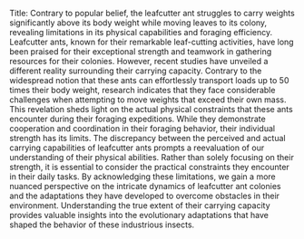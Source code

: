 Title: Contrary to popular belief, the leafcutter ant struggles to carry weights significantly above its body weight while moving leaves to its colony, revealing limitations in its physical capabilities and foraging efficiency.
Leafcutter ants, known for their remarkable leaf-cutting activities, have long been praised for their exceptional strength and teamwork in gathering resources for their colonies. However, recent studies have unveiled a different reality surrounding their carrying capacity. Contrary to the widespread notion that these ants can effortlessly transport loads up to 50 times their body weight, research indicates that they face considerable challenges when attempting to move weights that exceed their own mass. This revelation sheds light on the actual physical constraints that these ants encounter during their foraging expeditions. While they demonstrate cooperation and coordination in their foraging behavior, their individual strength has its limits. The discrepancy between the perceived and actual carrying capabilities of leafcutter ants prompts a reevaluation of our understanding of their physical abilities. Rather than solely focusing on their strength, it is essential to consider the practical constraints they encounter in their daily tasks. By acknowledging these limitations, we gain a more nuanced perspective on the intricate dynamics of leafcutter ant colonies and the adaptations they have developed to overcome obstacles in their environment. Understanding the true extent of their carrying capacity provides valuable insights into the evolutionary adaptations that have shaped the behavior of these industrious insects.